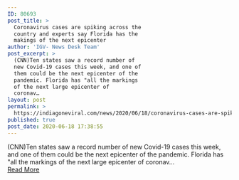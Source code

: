 ```yaml
---
ID: 80693
post_title: >
  Coronavirus cases are spiking across the
  country and experts say Florida has the
  makings of the next epicenter
author: 'IGV- News Desk Team'
post_excerpt: >
  (CNN)Ten states saw a record number of
  new Covid-19 cases this week, and one of
  them could be the next epicenter of the
  pandemic. Florida has "all the markings
  of the next large epicenter of
  coronav…
layout: post
permalink: >
  https://indiagoneviral.com/news/2020/06/18/coronavirus-cases-are-spiking-across-the-country-and-experts-say-florida-has-the-makings-of-the-next-epicenter/80693/india-gone-viral/
published: true
post_date: 2020-06-18 17:38:55
---
```

(CNN)Ten states saw a record number of new Covid-19 cases this week, and one of them could be the next epicenter of the pandemic.
Florida has "all the markings of the next large epicenter of coronav… <br/><a href="https://www.cnn.com/2020/06/18/us/us-coronavirus-thursday/index.html" class="button purchase" rel="nofollow noopener noreferrer" target="_blank">Read More</a>